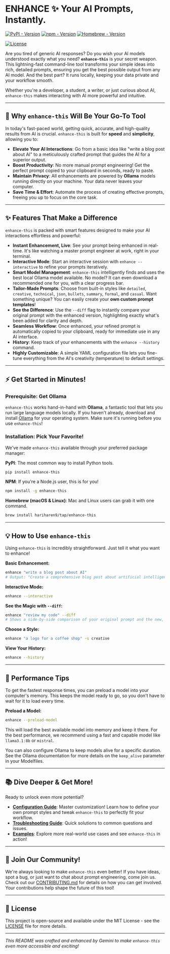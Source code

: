 # ENHANCE ✨ Your AI Prompts, Instantly.

[![PyPI - Version](https://img.shields.io/pypi/v/enhance-this?style=for-the-badge)](https://pypi.org/project/enhance-this/)
[![npm - Version](https://img.shields.io/npm/v/enhance-this?style=for-the-badge)](https://www.npmjs.com/package/enhance-this)
[![Homebrew - Version](https://img.shields.io/github/v/release/hariharen9/enhance-this?style=for-the-badge&label=homebrew)](https://github.com/hariharen9/homebrew-tap)

[![License](https://img.shields.io/github/license/hariharen9/enhance-this?style=for-the-badge)](LICENSE)

Are you tired of generic AI responses? Do you wish your AI models understood exactly what you need? **`enhance-this`** is your secret weapon. This lightning-fast command-line tool transforms your simple ideas into rich, detailed prompts, ensuring you get the best possible output from any AI model. And the best part? It runs locally, keeping your data private and your workflow smooth.

Whether you're a developer, a student, a writer, or just curious about AI, `enhance-this` makes interacting with AI more powerful and intuitive.

-----

## 🚀 Why `enhance-this` Will Be Your Go-To Tool

In today's fast-paced world, getting quick, accurate, and high-quality results from AI is crucial. `enhance-this` is built for **speed** and **simplicity**, allowing you to:

  * **Elevate Your AI Interactions**: Go from a basic idea like "write a blog post about AI" to a meticulously crafted prompt that guides the AI for a superior output.
  * **Boost Productivity**: No more manual prompt engineering! Get the perfect prompt copied to your clipboard in seconds, ready to paste.
  * **Maintain Privacy**: All enhancements are powered by **Ollama** models running directly on your machine. Your data never leaves your computer.
  * **Save Time & Effort**: Automate the process of creating effective prompts, freeing you up to focus on the core task.

-----

## ✨ Features That Make a Difference

`enhance-this` is packed with smart features designed to make your AI interactions effortless and powerful:

  * **Instant Enhancement, Live**: See your prompt being enhanced in real-time. It's like watching a master prompt engineer at work, right in your terminal.
  * **Interactive Mode**: Start an interactive session with `enhance --interactive` to refine your prompts iteratively.
  * **Smart Model Management**: `enhance-this` intelligently finds and uses the best local Ollama model available. No model? It can even download a recommended one for you, with a clear progress bar.
  * **Tailor-Made Prompts**: Choose from built-in styles like `detailed`, `creative`, `technical`, `json`, `bullets`, `summary`, `formal`, and `casual`. Want something unique? You can easily create your **own custom prompt templates**!
  * **See the Difference**: Use the `--diff` flag to instantly compare your original prompt with the enhanced version, highlighting exactly what's been added for clarity and depth.
  * **Seamless Workflow**: Once enhanced, your refined prompt is automatically copied to your clipboard, ready for immediate use in any AI interface.
  * **History**: Keep track of your enhancements with the `enhance --history` command.
  * **Highly Customizable**: A simple YAML configuration file lets you fine-tune everything from the AI's creativity (temperature) to default settings.

-----

## ⚡ Get Started in Minutes!

### Prerequisite: Get Ollama

`enhance-this` works hand-in-hand with **Ollama**, a fantastic tool that lets you run large language models locally. If you haven't already, download and install [Ollama](https://ollama.com/) for your operating system. Make sure it's running before you use `enhance-this`!

### Installation: Pick Your Favorite!

We've made `enhance-this` available through your preferred package manager:

**PyPI**: The most common way to install Python tools.

```bash
pip install enhance-this
```

**NPM**: If you're a Node.js user, this is for you!

```bash
npm install -g enhance-this
```

**Homebrew (macOS & Linux)**: Mac and Linux users can grab it with one command.

```bash
brew install hariharen9/tap/enhance-this
```

-----

## 💡 How to Use `enhance-this`

Using `enhance-this` is incredibly straightforward. Just tell it what you want to enhance!

**Basic Enhancement:**

```bash
enhance "write a blog post about AI"
# Output: "Create a comprehensive blog post about artificial intelligence that educates readers about current AI developments, applications, and implications. Structure the content with: an engaging introduction that hooks the reader, clear explanations of key AI concepts, real-world examples and case studies, discussion of both benefits and challenges, and actionable insights for the target audience. Ensure the tone is accessible to non-technical readers while maintaining accuracy and depth."
```

**Interactive Mode:**

```bash
enhance --interactive
```

**See the Magic with `--diff`:**

```bash
enhance "review my code" --diff
# Shows a side-by-side comparison of your original prompt and the new, improved version!
```

**Choose a Style:**

```bash
enhance "a logo for a coffee shop" -s creative
```

**View Your History:**

```bash
enhance --history
```

-----

## 🚀 Performance Tips

To get the fastest response times, you can preload a model into your computer's memory. This keeps the model ready to go, so you don't have to wait for it to load every time.

**Preload a Model:**

```bash
enhance --preload-model
```

This will load the best available model into memory and keep it there. For the best performance, we recommend using a fast and capable model like `llama3.1:8b` or `mistral`.

You can also configure Ollama to keep models alive for a specific duration. See the Ollama documentation for more details on the `keep_alive` parameter in your Modelfiles.

-----

## 📚 Dive Deeper & Get More!

Ready to unlock even more potential?

  * **[Configuration Guide](./docs/CONFIGURATION.md)**: Master customization! Learn how to define your own prompt styles and tweak `enhance-this` to perfectly fit your workflow.
  * **[Troubleshooting Guide](./docs/TROUBLESHOOTING.md)**: Quick solutions to common questions and issues.
  * **[Examples](./examples)**: Explore more real-world use cases and see `enhance-this` in action!

-----

## 🤝 Join Our Community!

We're always looking to make `enhance-this` even better! If you have ideas, spot a bug, or just want to chat about prompt engineering, come join us. Check out our [CONTRIBUTING.md](./CONTRIBUTING.md) for details on how you can get involved. Your contributions help shape the future of this tool!

-----

## 📄 License

This project is open-source and available under the MIT License - see the [LICENSE](./LICENSE) file for more details.

---
*This README was crafted and enhanced by Gemini to make `enhance-this` even more accessible and exciting!*
